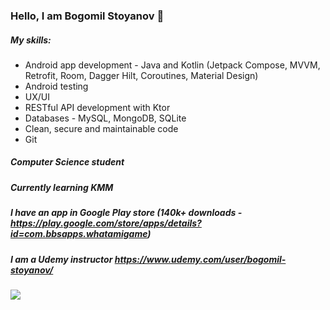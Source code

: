 ### Hello, I am Bogomil Stoyanov 👋

##### My skills:
*  Android app development - Java and Kotlin (Jetpack Compose, MVVM, Retrofit, Room, Dagger Hilt, Coroutines, Material Design)
*  Android testing
*  UX/UI
*  RESTful API development with Ktor
*  Databases - MySQL, MongoDB, SQLite
*  Clean, secure and maintainable code
*  Git

##### Computer Science student

##### Currently learning KMM

##### I have an app in Google Play store (140k+ downloads - https://play.google.com/store/apps/details?id=com.bbsapps.whatamigame)

##### I am a Udemy instructor https://www.udemy.com/user/bogomil-stoyanov/

![](https://komarev.com/ghpvc/?username=Bogomil-Stoyanov&style=flat-square)
